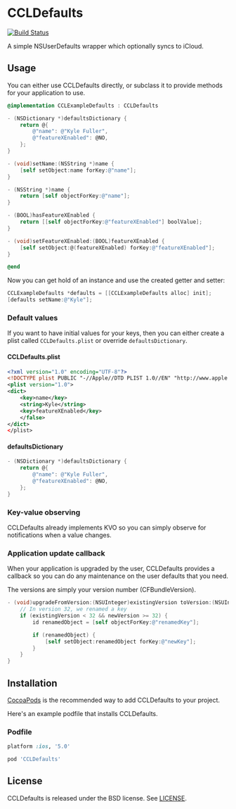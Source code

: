 CCLDefaults
===========

[![Build Status](https://travis-ci.org/cocodelabs/CCLDefaults.png?branch=master)](https://travis-ci.org/cocodelabs/CCLDefaults)

A simple NSUserDefaults wrapper which optionally syncs to iCloud.

## Usage

You can either use CCLDefaults directly, or subclass it to provide methods for
your application to use.

```objective-c
@implementation CCLExampleDefaults : CCLDefaults

- (NSDictionary *)defaultsDictionary {
    return @{
        @"name": @"Kyle Fuller",
        @"featureXEnabled": @NO,
    };
}

- (void)setName:(NSString *)name {
    [self setObject:name forKey:@"name"];
}

- (NSString *)name {
    return [self objectForKey:@"name"];
}

- (BOOL)hasFeatureXEnabled {
    return [[self objectForKey:@"featureXEnabled"] boolValue];
}

- (void)setFeatureXEnabled:(BOOL)featureXEnabled {
    [self setObject:@(featureXEnabled) forKey:@"featureXEnabled"];
}

@end
```

Now you can get hold of an instance and use the created getter and setter:

```objective-c
CCLExampleDefaults *defaults = [[CCLExampleDefaults alloc] init];
[defaults setName:@"Kyle"];
```

### Default values

If you want to have initial values for your keys, then you can either create a
plist called `CCLDefaults.plist` or override `defaultsDictionary`.

#### CCLDefaults.plist

```xml
<?xml version="1.0" encoding="UTF-8"?>
<!DOCTYPE plist PUBLIC "-//Apple//DTD PLIST 1.0//EN" "http://www.apple.com/DTDs/PropertyList-1.0.dtd">
<plist version="1.0">
<dict>
    <key>name</key>
    <string>Kyle</string>
    <key>featureXEnabled</key>
    </false>
</dict>
</plist>
```

#### defaultsDictionary

```objective-c
- (NSDictionary *)defaultsDictionary {
    return @{
        @"name": @"Kyle Fuller",
        @"featureXEnabled": @NO,
    };
}
```

### Key-value observing

CCLDefaults already implements KVO so you can simply observe for notifications
when a value changes.

### Application update callback

When your application is upgraded by the user, CCLDefaults provides a callback
so you can do any maintenance on the user defaults that you need.

The versions are simply your version number (CFBundleVersion).

```objective-c
- (void)upgradeFromVersion:(NSUInteger)existingVersion toVersion:(NSUInteger)newVersion {
    // In version 32, we renamed a key
    if (existingVersion < 32 && newVersion >= 32) {
        id renamedObject = [self objectForKey:@"renamedKey"];

        if (renamedObject) {
            [self setObject:renamedObject forKey:@"newKey"];
        }
    }
}
```

## Installation

[CocoaPods](http://cocoapods.org) is the recommended way to add
CCLDefaults to your project.

Here's an example podfile that installs CCLDefaults.

### Podfile

```ruby
platform :ios, '5.0'

pod 'CCLDefaults'
```

## License

CCLDefaults is released under the BSD license. See [LICENSE](LICENSE).

